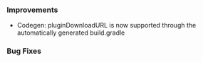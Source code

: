 ### Improvements

- Codegen: pluginDownloadURL is now supported through the automatically generated build.gradle

### Bug Fixes
